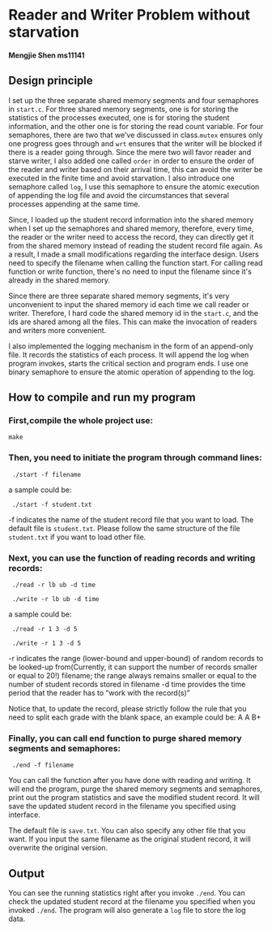 # Reader and Writer Problem without starvation
#### Mengjie Shen ms11141

## Design principle

I set up the three separate shared memory segments and four semaphores in ```start.c```. For three shared memory segments, one is for storing the statistics of the processes executed, one is for storing the student information, and the other one is for storing the read count variable. For four semaphores, there are two that we've discussed in class.```mutex``` ensures only one progress goes through and ```wrt``` ensures that the writer will be blocked if there is a reader going through. Since the mere two will favor reader and starve writer, I also added one called ```order``` in order to ensure the order of the reader and writer based on their arrival time, this can avoid the writer be executed in the finite time and avoid starvation. I also introduce one semaphore called ```log```, I use this semaphore to ensure the atomic execution of appending the log file and avoid the circumstances that several processes appending at the same time.

Since, I loaded up the student record information into the shared memory when I set up the semaphores and shared memory, therefore, every time, the reader or the writer need to access the record, they can directly get it from the shared memory instead of reading the student record file again. As a result, I made a small modifications regarding the interface design. Users need to specify the filename when calling the function start. For calling read function or write function, there's no need to input the filename since it's already in the shared memory. 

Since there are three separate shared memory segments, it's very unconvenient to input the shared memory id each time we call reader or writer. Therefore, I hard code the shared memory id in the ```start.c```, and the ids are shared among all the files. This can make the invocation of readers and writers more convenient.

I also implemented the logging mechanism in the form of an append-only file. It records the statistics of each process. It will append the log when program invokes, starts the critical section and program ends. I use one binary semaphore to ensure the atomic operation of appending to the log.

## How to compile and run my program
### First,compile the whole project use:
```make```

### Then, you need to initiate the program through command lines:
``` ./start -f filename```

a sample could be:

``` ./start -f student.txt```

-f indicates the name of the student record file that you want to load. The default file is ```student.txt```. Please follow the same structure of the file ```student.txt``` if you want to load other file.

### Next, you can use the function of reading records and writing records:
``` ./read -r lb ub -d time```

``` ./write -r lb ub -d time```

a sample could be:

``` ./read -r 1 3 -d 5```

``` ./write -r 1 3 -d 5```

-r  indicates the range (lower-bound and upper-bound) of random records to be looked-up from(Currently, it can support the number of records smaller or equal to 20!)
filename; the range always remains smaller or equal to the number of student records stored in filename
-d time provides the time period that the reader has to “work with the record(s)” 

Notice that, to update the record, please strictly follow the rule that you need to split each grade with the blank space, an example could be: A A B+
### Finally, you can call end function to purge shared memory segments and semaphores:
``` ./end -f filename```

You can call the function after you have done with reading and writing. It will end the program, purge the shared memory segments and semaphores, print out the program statistics and save the modified student record. It will save the updated student record in the filename you specified using interface.

The default file is ```save.txt```. You can also specify any other file that you want. If you input the same filename as the original student record, it will overwrite the original version.

## Output
You can see the running statistics right after you invoke ```./end```. You can check the updated student record at the filename you specified when you invoked ```./end```. The program will also generate a ```log``` file to store the log data.